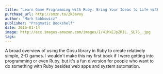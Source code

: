 ```yaml
---
title: "Learn Game Programming with Ruby: Bring Your Ideas to Life with Gosu"
purchase_url: http://amzn.to/2k3avoy
author: "Mark Sobkowicz"
publisher: "Pragmatic Bookshelf"
date: 2016-01-14
image: http://ecx.images-amazon.com/images/I/41hkEJpZRIL._SL75_.jpg
tags:
---
```


A broad overview of using the Gosu library in Ruby to create relatively simple, 2-D games. I wouldn't make this my first book if I were getting into programming or even Ruby, but it's a fun diversion for people who want to do something with Ruby besides web apps and system automation.
